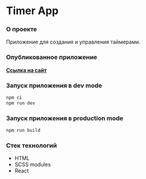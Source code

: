 # Timer App

### О проекте
Приложение для создания и управления таймерами.

### Опубликованное приложение
**[Ссылка на сайт](https://plugopanka.github.io/timer-app/)**

### Запуск приложения в dev mode

```javascript
npm ci
npm run dev
```

### Запуск приложения в production mode
```javascript
npm run build
```

### Стек технологий
* HTML
* SCSS modules
* React
